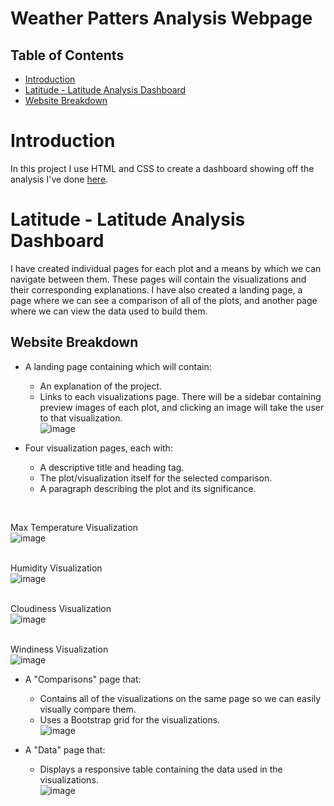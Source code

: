 # Weather Patters Analysis Webpage

## Table of Contents
  * [Introduction](#introduction)
  * [Latitude - Latitude Analysis Dashboard](#lat)
  * [Website Breakdown](#breakdown)
    

# <a name="introduction">Introduction</a>
In this project I use HTML and CSS to create a dashboard showing off the analysis I've done <a href="https://github.com/saif-gorges/Python-APIs-Challenge">here</a>.

# <a name="lat">Latitude - Latitude Analysis Dashboard</a>
I have created individual pages for each plot and a means by which we can navigate between them. These pages will contain the visualizations and their corresponding explanations. 
I have also created a landing page, a page where we can see a comparison of all of the plots, and another page where we can view the data used to build them.


## <a name="breakdown">Website Breakdown</a>
- A landing page containing which will contain:
  - An explanation of the project.
  - Links to each visualizations page. There will be a sidebar containing preview images of each plot, and clicking an image will take the user to that visualization.
<br>![image](https://user-images.githubusercontent.com/69221324/114075516-9dbcf700-9873-11eb-9e61-aeb1ce576162.png)


- Four visualization pages, each with:
  - A descriptive title and heading tag.
  - The plot/visualization itself for the selected comparison.
  - A paragraph describing the plot and its significance.
<br>

Max Temperature Visualization
<br>![image](https://user-images.githubusercontent.com/69221324/114075976-2176e380-9874-11eb-917c-5625485c83b2.png)
<br><br>

Humidity Visualization
<br>![image](https://user-images.githubusercontent.com/69221324/114076032-305d9600-9874-11eb-9b33-f89fe88aa9d9.png)
<br><br>

Cloudiness Visualization
<br>![image](https://user-images.githubusercontent.com/69221324/114076075-3c495800-9874-11eb-8574-9359ee62ab4d.png)
<br><br>

Windiness Visualization
<br>![image](https://user-images.githubusercontent.com/69221324/114076117-4c613780-9874-11eb-81ab-d89782367db7.png)



- A "Comparisons" page that:
  - Contains all of the visualizations on the same page so we can easily visually compare them.
  - Uses a Bootstrap grid for the visualizations.
<br>![image](https://user-images.githubusercontent.com/69221324/114075834-fdb39d80-9873-11eb-8df5-5c0a40831488.png)


- A "Data" page that:
  - Displays a responsive table containing the data used in the visualizations.
 <br>![image](https://user-images.githubusercontent.com/69221324/114076179-600c9e00-9874-11eb-9abe-a7774f656841.png)

